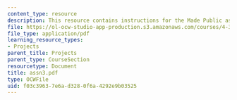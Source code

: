 ```yaml
---
content_type: resource
description: This resource contains instructions for the Made Public assignment.
file: https://ol-ocw-studio-app-production.s3.amazonaws.com/courses/4-301-introduction-to-the-visual-arts-spring-2007/f03c39637e6ad3280f6a4292e9b03525_assn3.pdf
file_type: application/pdf
learning_resource_types:
- Projects
parent_title: Projects
parent_type: CourseSection
resourcetype: Document
title: assn3.pdf
type: OCWFile
uid: f03c3963-7e6a-d328-0f6a-4292e9b03525
---
```

